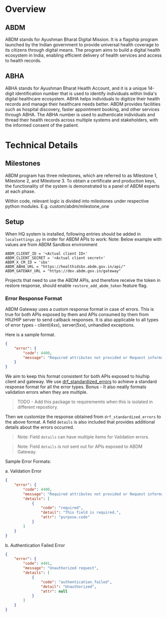 # Overview

## ABDM
ABDM stands for Ayushman Bharat Digital Mission. It is a flagship program launched by the Indian government to provide universal health coverage to its citizens through digital means. The program aims to build a digital health ecosystem in India, enabling efficient delivery of health services and access to health records.

## ABHA
ABHA stands for Ayushman Bharat Health Account, and it is a unique 14-digit identification number that is used to identify individuals within India's digital healthcare ecosystem. ABHA helps individuals to digitize their health records and manage their healthcare needs better. ABDM provides facilities such as hospital discovery, faster appointment booking, and other services through ABHA. The ABHA number is used to authenticate individuals and thread their health records across multiple systems and stakeholders, with the informed consent of the patient.


# Technical Details

## Milestones
ABDM program has three milestones, which are referred to as Milestone 1, Milestone 2, and Milestone 3. To obtain a certificate and production keys, the functionality of the system is demonstrated to a panel of ABDM experts at each phase.

Within code, relevant logic is divided into milestones under respective python modules. E.g. custom/abdm/milestone_one


## Setup
When HQ system is installed, following entries should be added in `localsettings.py` in order for ABDM APIs to work:
Note: Below example with values are from ABDM Sandbox environment

```commandline
ABDM_CLIENT_ID = '<Actual client ID>'
ABDM_CLIENT_SECRET = '<Actual client secret>'
ABDM_X_CM_ID = 'sbx'
ABDM_ABHA_URL = "https://healthidsbx.abdm.gov.in/api/"
ABDM_GATEWAY_URL = "https://dev.abdm.gov.in/gateway"
```

Projects that need to use the ABDM APIs, and therefore receive the token in restore response, should enable `restore_add_abdm_token` feature flag.


### Error Response Format

ABDM Gateway uses a custom response format in case of errors. This is true for both APIs exposed by them and APIs consumed by them from HIU/HIP server to send callback responses.
It is also applicable to all types of error types -  client(4xx), server(5xx), unhandled exceptions.

Here is a sample format.
```json
{
    "error": {
        "code": 4400,
        "message": "Required attributes not provided or Request information is not as expected",
    }
}
```
We aim to keep this format consistent for both APIs exposed to hiu/hip client and gateway.
We use [drf_standardized_errors](https://github.com/ghazi-git/drf-standardized-errors/) to achieve a standard response format for all the error types. Bonus - It also neatly formats validation errors when they are multiple.

> TODO - Add this package to requirememts when this is isolated in different repostiory.

Then we customize the response obtained from `drf_standardized_errors` to the above format.
A field `details` is also included that provides additional details about the errors occurred.

> Note: Field `details` can have multiple items for Validation errors.

> Note: Field `details` is not sent out for APIs exposed to ABDM Gateway.

Sample Error Formats:

a. Validation Error
```json
{
    "error": {
        "code": 4400,
        "message": "Required attributes not provided or Request information is not as expected",
        "details": [
            {
                "code": "required",
                "detail": "This field is required.",
                "attr": "purpose.code"
            }
        ]
    }
}
```

b. Authentication Failed Error
```json
{
    "error": {
        "code": 4401,
        "message": "Unauthorized request",
        "details": [
            {
                "code": "authentication_failed",
                "detail": "Unauthorized",
                "attr": null
            }
        ]
    }
}
```
